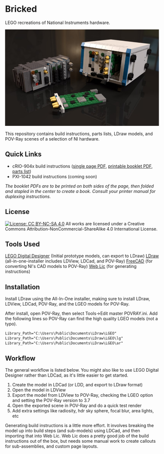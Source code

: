 # Bricked
LEGO recreations of National Instruments hardware.

![Bricked](./title.jpg?raw=true "Bricked")

This repository contains build instructions, parts lists, LDraw models, and POV-Ray scenes of a selection of NI hardware.

## Quick Links
* cRIO-904x build instructions ([single page PDF](Instructions/cRIO-904x%204-slot/Bricked_cRIO-904x_4-slot.pdf), [printable booklet PDF](Instructions/cRIO-904x%204-slot/Bricked_cRIO-904x_4-slot_booklet.pdf), [parts list](Instructions/cRIO-904x%204-slot/README.md))
* PXI-1042 build instructions (coming soon)

*The booklet PDFs are to be printed on both sides of the page, then folded and stapled in the center to create a book. Consult your printer manual for duplexing instructions.*

## License
[![License: CC BY-NC-SA 4.0](https://licensebuttons.net/l/by-nc-sa/4.0/80x15.png)](https://creativecommons.org/licenses/by-nc-sa/4.0/)
All works are licensed under a Creative Commons Attribution-NonCommercial-ShareAlike 4.0 International License.

## Tools Used
[LEGO Digital Designer](https://www.lego.com/en-us/ldd) (Initial prototype models, can export to LDraw)
[LDraw](https://www.ldraw.org/help/getting-started.html) (all-in-one-installer includes LDView, LDCad, and POV-Ray)
[FreeCAD](https://www.freecadweb.org/) (for converting NI's CAD models to POV-Ray)
[Web Lic](http://bugeyedmonkeys.com/lic/) (for generating instructions)

## Installation
Install LDraw using the All-In-One installer, making sure to install LDraw, LDView, LDCad, POV-Ray, and the LGEO models for POV-Ray.

After install, open POV-Ray, then select Tools->Edit master POVRAY.ini. Add the following lines so POV-Ray can find the high quality LGEO models (not a typo).
```
Library_Path="C:\Users\Public\Documents\LDraw\LGEO"
Library_Path="C:\Users\Public\Documents\LDraw\LGEO\lg"
Library_Path="C:\Users\Public\Documents\LDraw\LGEO\ar"
```

## Workflow
The general workflow is listed below. You might also like to use LEGO Digital Designer rather than LDCad, as it's little easier to get started.

1. Create the model in LDCad (or LDD, and export to LDraw format)
2. Open the model in LDView
3. Export the model from LDView to POV-Ray, checking the LGEO option and setting the POV-Ray version to 3.7
4. Open the exported scene in POV-Ray and do a quick test render
5. Add extra settings like radiosity, hdr sky sphere, focal blur, area lights, etc

Generating build instructions is a little more effort. It involves breaking the model up into build steps (and sub-models) using LDCad, and then importing that into Web Lic. Web Lic does a pretty good job of the build instructions out of the box, but needs some manual work to create callouts for sub-assemblies, and custom page layouts.